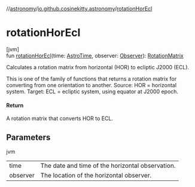 //[astronomy](../../index.md)/[io.github.cosinekitty.astronomy](index.md)/[rotationHorEcl](rotation-hor-ecl.md)

# rotationHorEcl

[jvm]\
fun [rotationHorEcl](rotation-hor-ecl.md)(time: [AstroTime](-astro-time/index.md), observer: [Observer](-observer/index.md)): [RotationMatrix](-rotation-matrix/index.md)

Calculates a rotation matrix from horizontal (HOR) to ecliptic J2000 (ECL).

This is one of the family of functions that returns a rotation matrix for converting from one orientation to another. Source: HOR = horizontal system. Target: ECL = ecliptic system, using equator at J2000 epoch.

#### Return

A rotation matrix that converts HOR to ECL.

## Parameters

jvm

| | |
|---|---|
| time | The date and time of the horizontal observation. |
| observer | The location of the horizontal observer. |
